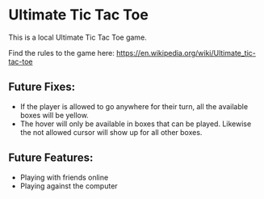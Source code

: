 # Ultimate Tic Tac Toe

This is a local Ultimate Tic Tac Toe game.

Find the rules to the game here: https://en.wikipedia.org/wiki/Ultimate_tic-tac-toe

## Future Fixes:

- If the player is allowed to go anywhere for their turn, all the available boxes will be yellow.
- The hover will only be available in boxes that can be played. Likewise the not allowed cursor will show up for all other boxes.

## Future Features:

- Playing with friends online
- Playing against the computer
